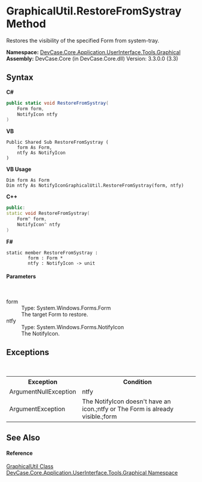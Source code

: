 # GraphicalUtil.RestoreFromSystray Method 
 

Restores the visibility of the specified Form from system-tray.

**Namespace:**&nbsp;<a href="N_DevCase_Core_Application_UserInterface_Tools_Graphical">DevCase.Core.Application.UserInterface.Tools.Graphical</a><br />**Assembly:**&nbsp;DevCase.Core (in DevCase.Core.dll) Version: 3.3.0.0 (3.3)

## Syntax

**C#**<br />
``` C#
public static void RestoreFromSystray(
	Form form,
	NotifyIcon ntfy
)
```

**VB**<br />
``` VB
Public Shared Sub RestoreFromSystray ( 
	form As Form,
	ntfy As NotifyIcon
)
```

**VB Usage**<br />
``` VB Usage
Dim form As Form
Dim ntfy As NotifyIconGraphicalUtil.RestoreFromSystray(form, ntfy)
```

**C++**<br />
``` C++
public:
static void RestoreFromSystray(
	Form^ form, 
	NotifyIcon^ ntfy
)
```

**F#**<br />
``` F#
static member RestoreFromSystray : 
        form : Form * 
        ntfy : NotifyIcon -> unit 

```


#### Parameters
&nbsp;<dl><dt>form</dt><dd>Type: System.Windows.Forms.Form<br />The target Form to restore.</dd><dt>ntfy</dt><dd>Type: System.Windows.Forms.NotifyIcon<br />The NotifyIcon.</dd></dl>

## Exceptions
&nbsp;<table><tr><th>Exception</th><th>Condition</th></tr><tr><td>ArgumentNullException</td><td>ntfy</td></tr><tr><td>ArgumentException</td><td>The NotifyIcon doesn't have an icon.;ntfy or The Form is already visible.;form</td></tr></table>

## See Also


#### Reference
<a href="T_DevCase_Core_Application_UserInterface_Tools_Graphical_GraphicalUtil">GraphicalUtil Class</a><br /><a href="N_DevCase_Core_Application_UserInterface_Tools_Graphical">DevCase.Core.Application.UserInterface.Tools.Graphical Namespace</a><br />